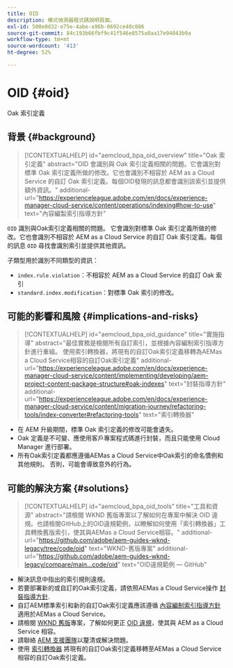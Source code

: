 ```yaml
---
title: OID
description: 模式偵測器程式碼說明頁面。
exl-id: 500e0d32-e75e-4abe-a96b-0692ce40c086
source-git-commit: 84c193b66fbf9c41f546e8575a0aa17e94043b9a
workflow-type: tm+mt
source-wordcount: '413'
ht-degree: 52%

---
```


# OID {#oid}

Oak 索引定義

## 背景 {#background}

>[!CONTEXTUALHELP]
>id="aemcloud_bpa_oid_overview"
>title="Oak 索引定義"
>abstract="OID 會識別與 Oak 索引定義相關的問題。它會識別對標準 Oak 索引定義所做的修改。它也會識別不相容於 AEM as a Cloud Service 的自訂 Oak 索引定義。每個OID發現的訊息都會識別該索引並提供額外資訊。"
>additional-url="https://experienceleague.adobe.com/en/docs/experience-manager-cloud-service/content/operations/indexing#how-to-use" text="內容編製索引指導方針"

`OID`  識別與Oak索引定義相關的問題。 它會識別對標準 Oak 索引定義所做的修改。它也會識別不相容於 AEM as a Cloud Service 的自訂 Oak 索引定義。每個的訊息 `OID` 尋找會識別索引並提供其他資訊。

子類型用於識別不同類型的資訊：

* `index.rule.violation`：不相容於 AEM as a Cloud Service 的自訂 Oak 索引
* `standard.index.modification`：對標準 Oak 索引的修改。

## 可能的影響和風險 {#implications-and-risks}

>[!CONTEXTUALHELP]
>id="aemcloud_bpa_oid_guidance"
>title="實施指導"
>abstract="最佳實務是檢閱所有自訂索引，並根據內容編制索引指導方針進行重組。 使用索引轉換器，將現有的自訂Oak索引定義移轉為AEMas a Cloud Service相容的自訂Oak索引定義"
>additional-url="https://experienceleague.adobe.com/en/docs/experience-manager-cloud-service/content/implementing/developing/aem-project-content-package-structure#oak-indexes" text="封裝指導方針"
>additional-url="https://experienceleague.adobe.com/en/docs/experience-manager-cloud-service/content/migration-journey/refactoring-tools/index-converter#refactoring-tools" text="索引轉換器"

* 在 AEM 升級期間，標準 Oak 索引定義的修改可能會遺失。
* Oak 定義是不可變、應使用客戶專案程式碼進行封裝，而且只能使用 Cloud Manager 進行部署。
* 所有Oak索引定義都應遵循AEMas a Cloud Service中Oak索引的命名慣例和其他規則。 否則，可能會導致意外的行為。

## 可能的解決方案 {#solutions}

>[!CONTEXTUALHELP]
>id="aemcloud_bpa_oid_tools"
>title="工具和資源"
>abstract="請檢閱 WKND 舊版專案以了解如何在專案中解決 OID 違規。也請檢閱GitHub上的OID違規範例，以瞭解如何使用「索引轉換器」工具轉換舊版索引，使其與AEMas a Cloud Service相容。"
>additional-url="https://github.com/adobe/aem-guides-wknd-legacy/tree/code/oid" text="WKND-舊版專案"
>additional-url="https://github.com/adobe/aem-guides-wknd-legacy/compare/main...code/oid" text="OID違規範例 — GitHub"

* 解決訊息中指出的索引規則違規。
* 若要部署新的或自訂的Oak索引定義，請依照AEMas a Cloud Service操作 [封裝指導方針](https://experienceleague.adobe.com/en/docs/experience-manager-cloud-service/content/implementing/developing/aem-project-content-package-structure).
* 自訂AEM標準索引和新的自訂Oak索引定義應該遵循 [內容編制索引指導方針](https://experienceleague.adobe.com/en/docs/experience-manager-cloud-service/content/operations/indexing#preparing-the-new-index-definition) 適用於AEMas a Cloud Service。
* 請檢閱 [WKND 舊版](https://github.com/adobe/aem-guides-wknd-legacy/tree/code/oid)專案，了解如何更正 [OID 違規](https://github.com/adobe/aem-guides-wknd-legacy/compare/main...code/oid)，使其與 AEM as a Cloud Service 相容。
* 請聯絡 [AEM 支援團隊](https://helpx.adobe.com/tw/enterprise/using/support-for-experience-cloud.html)以釐清或解決問題。
* 使用 [索引轉換器](https://experienceleague.adobe.com/en/docs/experience-manager-cloud-service/content/migration-journey/refactoring-tools/index-converter#refactoring-tools) 將現有的自訂Oak索引定義移轉至AEMas a Cloud Service相容的自訂Oak索引定義。
